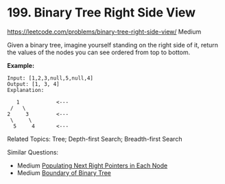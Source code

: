 # 199. Binary Tree Right Side View
<https://leetcode.com/problems/binary-tree-right-side-view/>
Medium

Given a binary tree, imagine yourself standing on the right side of it, return the values of the nodes you can see ordered from top to bottom.

**Example:**

    Input: [1,2,3,null,5,null,4]
    Output: [1, 3, 4]
    Explanation:

       1            <---
     /   \
    2     3         <---
     \     \
      5     4       <---

Related Topics: Tree; Depth-first Search; Breadth-first Search

Similar Questions: 
* Medium [Populating Next Right Pointers in Each Node](https://leetcode.com/problems/populating-next-right-pointers-in-each-node/)
* Medium [Boundary of Binary Tree](https://leetcode.com/problems/boundary-of-binary-tree/)